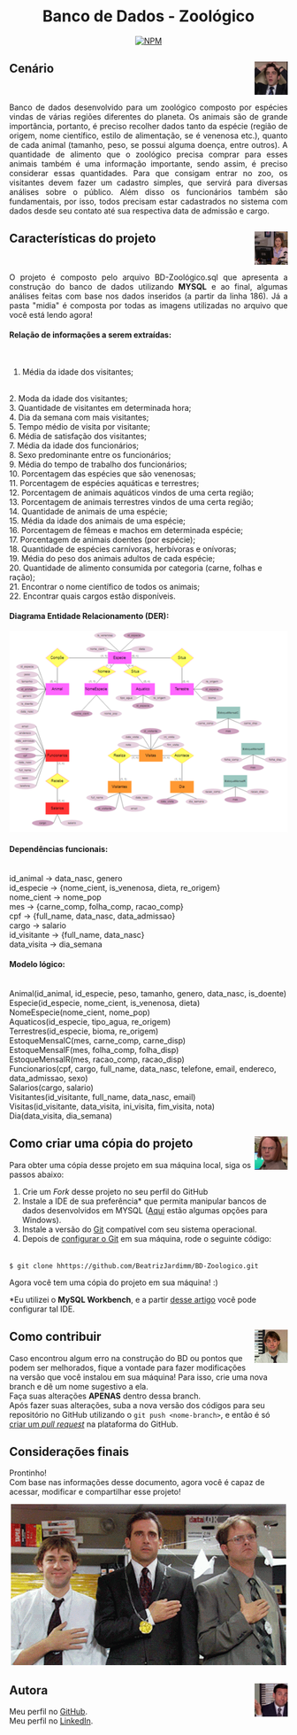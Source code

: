 <div align="center">

# Banco de Dados - Zoológico

[![NPM](https://img.shields.io/npm/l/react)](https://github.com/BeatrizJardimm/BD-Zoologico/blob/develop/LICENSE)
  
</div>

## Cenário <img src="./midia/ryanQ.jpg" alt="Pam de The Office" width="60" height="60" align="right">
<br>

<p align="justify">
    Banco de dados desenvolvido para um zoológico composto por espécies vindas de várias regiões diferentes do planeta. Os animais são de grande importância, portanto, é preciso recolher dados tanto da espécie (região de origem, nome científico, estilo de alimentação, se é venenosa  etc.), quanto de cada animal (tamanho, peso, se possui alguma doença, entre outros). A quantidade de alimento que o zoológico precisa comprar para esses animais também é uma informação importante, sendo assim, é preciso considerar essas quantidades.
    Para que consigam entrar no zoo, os visitantes devem fazer um cadastro simples, que servirá para diversas análises sobre o público.
    Além disso os funcionários também são fundamentais, por isso, todos precisam estar cadastrados no sistema com dados desde seu contato até  sua respectiva data de admissão e cargo.
</p>

## Características do projeto <img src="./midia/pamQ.jpg" alt="Pam de The Office" width="60" height="60" align="right">
<br>

<p align="justify">
    O projeto é composto pelo arquivo BD-Zoológico.sql que apresenta a construção do banco de dados utilizando <b>MYSQL</b> e ao final, algumas análises feitas com base nos dados inseridos (a partir da linha 186). Já a pasta "midia" é composta por todas as imagens utilizadas no arquivo que você está lendo agora!
</p>

#### Relação de informações a serem extraídas:
<br>

1.  Média da idade dos visitantes;
<br>
2.	Moda da idade dos visitantes;
<br>
3.	Quantidade de visitantes em determinada hora;
<br>
4.	Dia da semana com mais visitantes;
<br>
5.	Tempo médio de visita por visitante;
<br>
6.	Média de satisfação dos visitantes;
<br>
7.	Média da idade dos funcionários;
<br>
8.	Sexo predominante entre os funcionários;
<br>
9.	Média do tempo de trabalho dos funcionários;
<br>
10.	Porcentagem das espécies que são venenosas;
<br>
11.	Porcentagem de espécies aquáticas e terrestres;
<br>
12.	Porcentagem de animais aquáticos vindos de uma certa região;
<br>
13.	Porcentagem de animais terrestres vindos de uma certa região;
<br>
14.	Quantidade de animais de uma espécie;
<br>
15.	Média da idade dos animais de uma espécie;
<br>
16.	Porcentagem de fêmeas e machos em determinada espécie;
<br>
17.	Porcentagem de animais doentes (por espécie);
<br>
18.	Quantidade de espécies carnívoras, herbívoras e onívoras;
<br>
19.	Média do peso dos animais adultos de cada espécie;
<br>
20.	Quantidade de alimento consumida por categoria (carne, folhas e ração);
<br>
21.	Encontrar o nome científico de todos os animais;
<br>
22.	Encontrar quais cargos estão disponíveis.

#### Diagrama Entidade Relacionamento (DER):

<div align="center">

![Diagrama Entidade Relacionamento](./midia/der.png)

</div>

#### Dependências funcionais:
<br>
id_animal → data_nasc, genero
<br>
id_especie → {nome_cient, is_venenosa, dieta, re_origem}
<br>
nome_cient → nome_pop
<br>
mes → {carne_comp, folha_comp, racao_comp}
<br>
cpf → {full_name, data_nasc, data_admissao}
<br>
cargo → salario
<br>
id_visitante → {full_name, data_nasc}
<br>
data_visita → dia_semana

#### Modelo lógico:
<br>
Animal(id_animal, id_especie, peso, tamanho, genero, data_nasc, is_doente)
<br>
Especie(id_especie, nome_cient, is_venenosa, dieta)
<br>
NomeEspecie(nome_cient, nome_pop)
<br>
Aquaticos(id_especie, tipo_agua, re_origem)
<br>
Terrestres(id_especie, bioma, re_origem)
<br>
EstoqueMensalC(mes, carne_comp, carne_disp)
<br>
EstoqueMensalF(mes, folha_comp, folha_disp)
<br>
EstoqueMensalR(mes, racao_comp, racao_disp)
<br>
Funcionarios(cpf, cargo, full_name, data_nasc, telefone, email, endereco, data_admissao, sexo)
<br>
Salarios(cargo, salario)
<br>
Visitantes(id_visitante, full_name, data_nasc, email)
<br>
Visitas(id_visitante, data_visita, ini_visita, fim_visita, nota)
<br>
Dia(data_visita, dia_semana)

## <img src="./midia/dwightQ.jpg" alt="Dwight de The Office" width="60" height="60" align="right"> Como criar uma cópia do projeto

Para obter uma cópia desse projeto em sua máquina local, siga os passos abaixo:

1. Crie um *Fork* desse projeto no seu perfil do GitHub
2. Instale a IDE de sua preferência* que permita manipular bancos de dados desenvolvidos em MYSQL ([Aqui](https://www.eversql.com/top-7-mysql-gui-tools-for-windows/) estão algumas opções para Windows).
3. Instale a versão do [Git](https://git-scm.com/downloads) compatível com seu sistema operacional.
4. Depois de [configurar o Git](https://www.youtube.com/watch?v=UBAX-13g8OM) em sua máquina, rode o seguinte código:

<code>
$ git clone hhttps://github.com/BeatrizJardimm/BD-Zoologico.git
</code>

Agora você tem uma cópia do projeto em sua máquina! :)

*Eu utilizei o **MySQL Workbench**, e a partir [desse artigo](https://www.devmedia.com.br/instalando-e-configurando-a-nova-versao-do-mysql/25813) você pode configurar tal IDE.

## <img src="./midia/jim.jpg" alt="Jim de The Office" width="60" height="60" align="right"> Como contribuir

Caso encontrou algum erro na construção do BD ou pontos que podem ser melhorados, fique a vontade para fazer modificações na versão que você instalou em sua máquina! Para isso, crie uma nova branch e dê um nome sugestivo a ela.
<br>
Faça suas alterações **APENAS** dentro dessa branch.
<br>
Após fazer suas alterações, suba a nova versão dos códigos para seu repositório no GitHub utilizando o ```git push <nome-branch>```, e então é só [criar um *pull request*](https://docs.github.com/pt/pull-requests/collaborating-with-pull-requests/proposing-changes-to-your-work-with-pull-requests/creating-a-pull-request) na plataforma do GitHub.

## Considerações finais

Prontinho!
<br>
Com base nas informações desse documento, agora você é capaz de acessar, modificar e compartilhar esse projeto!
<br>

<div align="center">

![Olimpíadas The Office](./midia/gifMedalhas.gif)

</div>

## <img src="./midia/michaelQ.jpeg" alt="Michael de The Office" width="60" height="60" align="right"> Autora

Meu perfil no [GitHub](https://github.com/BeatrizJardimm).
<br>
Meu perfil no [LinkedIn](https://www.linkedin.com/in/paula-beatriz-jardim-11882521a/).
